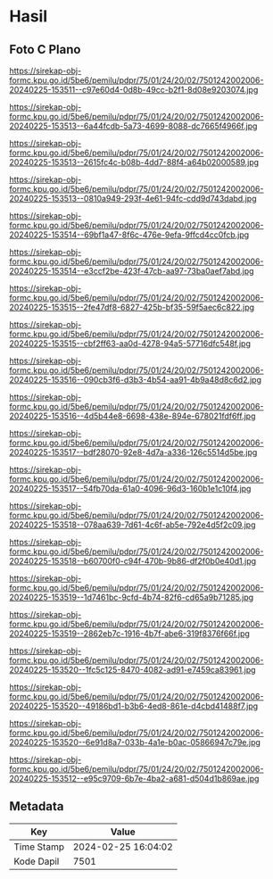 # Hasil

## Foto C Plano

https://sirekap-obj-formc.kpu.go.id/5be6/pemilu/pdpr/75/01/24/20/02/7501242002006-20240225-153511--c97e60d4-0d8b-49cc-b2f1-8d08e9203074.jpg

https://sirekap-obj-formc.kpu.go.id/5be6/pemilu/pdpr/75/01/24/20/02/7501242002006-20240225-153513--6a44fcdb-5a73-4699-8088-dc7665f4966f.jpg

https://sirekap-obj-formc.kpu.go.id/5be6/pemilu/pdpr/75/01/24/20/02/7501242002006-20240225-153513--2615fc4c-b08b-4dd7-88f4-a64b02000589.jpg

https://sirekap-obj-formc.kpu.go.id/5be6/pemilu/pdpr/75/01/24/20/02/7501242002006-20240225-153513--0810a949-293f-4e61-94fc-cdd9d743dabd.jpg

https://sirekap-obj-formc.kpu.go.id/5be6/pemilu/pdpr/75/01/24/20/02/7501242002006-20240225-153514--69bf1a47-8f6c-476e-9efa-9ffcd4cc0fcb.jpg

https://sirekap-obj-formc.kpu.go.id/5be6/pemilu/pdpr/75/01/24/20/02/7501242002006-20240225-153514--e3ccf2be-423f-47cb-aa97-73ba0aef7abd.jpg

https://sirekap-obj-formc.kpu.go.id/5be6/pemilu/pdpr/75/01/24/20/02/7501242002006-20240225-153515--2fe47df8-6827-425b-bf35-59f5aec6c822.jpg

https://sirekap-obj-formc.kpu.go.id/5be6/pemilu/pdpr/75/01/24/20/02/7501242002006-20240225-153515--cbf2ff63-aa0d-4278-94a5-57716dfc548f.jpg

https://sirekap-obj-formc.kpu.go.id/5be6/pemilu/pdpr/75/01/24/20/02/7501242002006-20240225-153516--090cb3f6-d3b3-4b54-aa91-4b9a48d8c6d2.jpg

https://sirekap-obj-formc.kpu.go.id/5be6/pemilu/pdpr/75/01/24/20/02/7501242002006-20240225-153516--4d5b44e8-6698-438e-894e-678021fdf6ff.jpg

https://sirekap-obj-formc.kpu.go.id/5be6/pemilu/pdpr/75/01/24/20/02/7501242002006-20240225-153517--bdf28070-92e8-4d7a-a336-126c5514d5be.jpg

https://sirekap-obj-formc.kpu.go.id/5be6/pemilu/pdpr/75/01/24/20/02/7501242002006-20240225-153517--54fb70da-61a0-4096-96d3-160b1e1c10f4.jpg

https://sirekap-obj-formc.kpu.go.id/5be6/pemilu/pdpr/75/01/24/20/02/7501242002006-20240225-153518--078aa639-7d61-4c6f-ab5e-792e4d5f2c09.jpg

https://sirekap-obj-formc.kpu.go.id/5be6/pemilu/pdpr/75/01/24/20/02/7501242002006-20240225-153518--b60700f0-c94f-470b-9b86-df2f0b0e40d1.jpg

https://sirekap-obj-formc.kpu.go.id/5be6/pemilu/pdpr/75/01/24/20/02/7501242002006-20240225-153519--1d7461bc-9cfd-4b74-82f6-cd65a9b71285.jpg

https://sirekap-obj-formc.kpu.go.id/5be6/pemilu/pdpr/75/01/24/20/02/7501242002006-20240225-153519--2862eb7c-1916-4b7f-abe6-319f8376f66f.jpg

https://sirekap-obj-formc.kpu.go.id/5be6/pemilu/pdpr/75/01/24/20/02/7501242002006-20240225-153520--1fc5c125-8470-4082-ad91-e7459ca83961.jpg

https://sirekap-obj-formc.kpu.go.id/5be6/pemilu/pdpr/75/01/24/20/02/7501242002006-20240225-153520--49186bd1-b3b6-4ed8-861e-d4cbd41488f7.jpg

https://sirekap-obj-formc.kpu.go.id/5be6/pemilu/pdpr/75/01/24/20/02/7501242002006-20240225-153520--6e91d8a7-033b-4a1e-b0ac-05866947c79e.jpg

https://sirekap-obj-formc.kpu.go.id/5be6/pemilu/pdpr/75/01/24/20/02/7501242002006-20240225-153512--e95c9709-6b7e-4ba2-a681-d504d1b869ae.jpg


## Metadata

| Key        | Value               |
| ---------- | ------------------- |
| Time Stamp | 2024-02-25 16:04:02 |
| Kode Dapil | 7501                |



